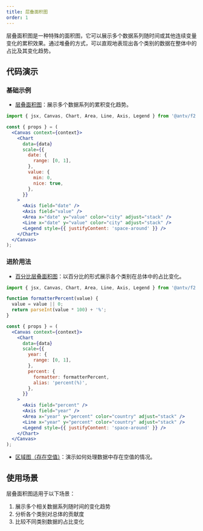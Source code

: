 ```yaml
---
title: 层叠面积图
order: 1
---
```


层叠面积图是一种特殊的面积图，它可以展示多个数据系列随时间或其他连续变量变化的累积效果。通过堆叠的方式，可以直观地表现出各个类别的数据在整体中的占比及其变化趋势。

## 代码演示

### 基础示例

- [层叠面积图](./demo/stacked.jsx)：展示多个数据系列的累积变化趋势。

```jsx
import { jsx, Canvas, Chart, Area, Line, Axis, Legend } from '@antv/f2';

const { props } = (
  <Canvas context={context}>
    <Chart
      data={data}
      scale={{
        date: {
          range: [0, 1],
        },
        value: {
          min: 0,
          nice: true,
        },
      }}
    >
      <Axis field="date" />
      <Axis field="value" />
      <Area x="date" y="value" color="city" adjust="stack" />
      <Line x="date" y="value" color="city" adjust="stack" />
      <Legend style={{ justifyContent: 'space-around' }} />
    </Chart>
  </Canvas>
);
```

### 进阶用法

- [百分比层叠面积图](./demo/percent.jsx)：以百分比的形式展示各个类别在总体中的占比变化。

```jsx
import { jsx, Canvas, Chart, Area, Line, Axis, Legend } from '@antv/f2';

function formatterPercent(value) {
  value = value || 0;
  return parseInt(value * 100) + '%';
}

const { props } = (
  <Canvas context={context}>
    <Chart
      data={data}
      scale={{
        year: {
          range: [0, 1],
        },
        percent: {
          formatter: formatterPercent,
          alias: 'percent(%)',
        },
      }}
    >
      <Axis field="percent" />
      <Axis field="year" />
      <Area x="year" y="percent" color="country" adjust="stack" />
      <Line x="year" y="percent" color="country" adjust="stack" />
      <Legend style={{ justifyContent: 'space-around' }} />
    </Chart>
  </Canvas>
);
```

- [区域图（存在空值）](./demo/area-none.jsx)：演示如何处理数据中存在空值的情况。

## 使用场景

层叠面积图适用于以下场景：

1. 展示多个相关数据系列随时间的变化趋势
2. 分析各个类别对总体的贡献度
3. 比较不同类别数据的占比变化
